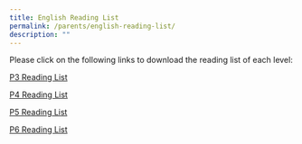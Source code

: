```yaml
---
title: English Reading List
permalink: /parents/english-reading-list/
description: ""
---
```

<p>Please click on the following links to download the reading list of each level:</p>
<p><a href="/files/P3%20Reading%20List.pdf" target="_blank" rel="noopener">P3 Reading List</a></p>
<p><a href="/files//PRIMARY%204%20RL%202012.pdf" target="_blank" rel="noopener">P4 Reading List</a></p>
<p><a href="/files/PRIMARY%205%20RL%202012.pdf" target="_blank" rel="noopener">P5 Reading List</a></p>
<p><a href="/files/PRIMARY%206%20RL%202012.pdf" target="_blank" rel="noopener">P6 Reading List</a></p>